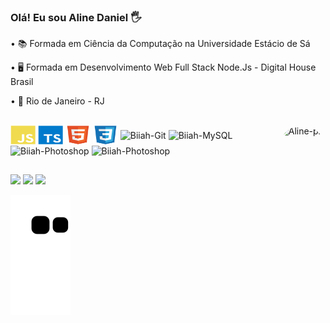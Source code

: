  ###  Olá! Eu sou Aline Daniel 🖐️
• 📚 Formada em Ciência da Computação na Universidade Estácio de Sá 

• 🖥 Formada em Desenvolvimento Web Full Stack Node.Js - Digital House Brasil 

• 📍 Rio de Janeiro - RJ

</div>
<div style="display: inline_block"><br>
  <img align="center" alt="Rafa-Js" height="30" width="40" src="https://raw.githubusercontent.com/devicons/devicon/master/icons/javascript/javascript-plain.svg">
  <img align="center" alt="Rafa-Ts" height="30" width="40" src="https://raw.githubusercontent.com/devicons/devicon/master/icons/typescript/typescript-plain.svg">
  <img align="center" alt="Rafa-HTML" height="30" width="40" src="https://raw.githubusercontent.com/devicons/devicon/master/icons/html5/html5-original.svg">
  <img align="center" alt="Rafa-CSS" height="30" width="40" src="https://raw.githubusercontent.com/devicons/devicon/master/icons/css3/css3-original.svg">
  <img align="right" alt="Aline-pic" height="150" style="border-radius:50px;" src="https://i.picasion.com/pic92/234c584cf1e8e72104e7cf73677d2e7f.gif">
  <img align="center" alt="Biiah-Git" height="30" width="40" src="https://cdn.jsdelivr.net/gh/devicons/devicon/icons/git/git-original.svg" />
  <img align="center" alt="Biiah-MySQL" height="30" width="40" src="https://cdn.jsdelivr.net/gh/devicons/devicon/icons/mysql/mysql-original.svg" />
  <img align="center" alt="Biiah-Photoshop" height="30" width="40" src="https://cdn.jsdelivr.net/gh/devicons/devicon/icons/photoshop/photoshop-plain.svg" />
  <img align="center" alt="Biiah-Photoshop" height="30" width="40" src=https://icongr.am/devicon/nodejs-original.svg?size=128&color=currentColor
  <img align="center" alt="Wa-Jest" height="30" width="40" src="https://cdn.jsdelivr.net/gh/devicons/devicon@latest/icons/angular/angular-original.svg">

  

</div>
  
  ##
 
<div> 
  <a href="https://www.instagram.com/alinedaniell/" target="_blank"><img src="https://img.shields.io/badge/-Instagram-%23E4405F?style=for-the-badge&logo=instagram&logoColor=white" target="_blank"></a>
  <a href ="mailto:alinedaniel18@gmail.com"><img src="https://img.shields.io/badge/-Gmail-%23333?style=for-the-badge&logo=gmail&logoColor=white" target="_blank"></a>
  <a href="https://www.linkedin.com/in/aline-daniel-77398713b/" target="_blank"><img src="https://img.shields.io/badge/-LinkedIn-%230077B5?style=for-the-badge&logo=linkedin&logoColor=white" target="_blank"></a> 
 
  ![Snake animation](https://github.com/rafaballerini/rafaballerini/blob/output/github-contribution-grid-snake.svg)
 
</div>
